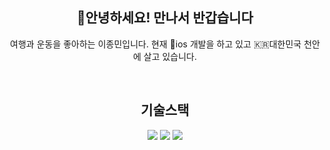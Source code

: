 <div align="center">
  
## 🤗안녕하세요! 만나서 반갑습니다


여행과 운동을 좋아하는 이종민입니다.
현재 📱ios 개발을 하고 있고 🇰🇷대한민국 천안에 살고 있습니다.

<br />
<h2> 기술스택 </h2>

<img src="https://img.shields.io/badge/Swift-3776AB?style=for-the-badge&logo=Swift&logoColor=white">
<img src="https://img.shields.io/badge/Git-3776AB?style=for-the-badge&logo=Git&logoColor=white">
<img src="https://img.shields.io/badge/Github-3776AB?style=for-the-badge&logo=Github&logoColor=white">

</div>
